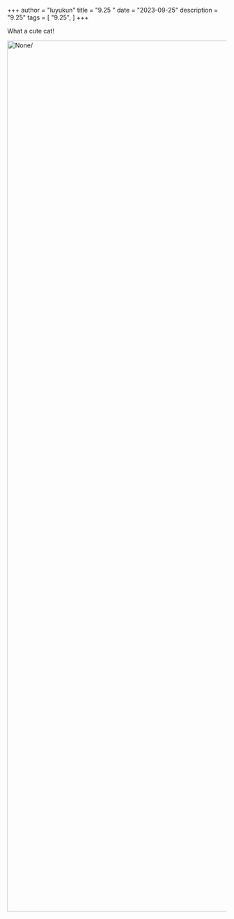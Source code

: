 +++
author = "luyukun"
title = "9.25 "
date = "2023-09-25"
description = "9.25"
tags = [
    "9.25",
]
+++

What a cute cat!

<img src="\images\lifes\9.25.jpg" height= "2000" width="1500" alt=None/>